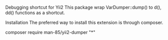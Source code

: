 Debugging shortcut for Yii2
This package wrap VarDumper::dump() to d(), dd() functions as a shortcut.

Installation
The preferred way to install this extension is through composer.

composer require man-85/yii2-dumper "*"

